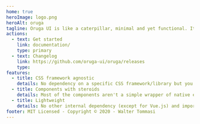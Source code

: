 ```yaml
---
home: true
heroImage: logo.png
heroAlt: oruga
tagline: Oruga UI is like a caterpillar, minimal and yet functional. It's in your hands turning it into a butterfly
actions:
  - text: Get started
    link: documentation/
    type: primary
  - text: Changelog
    link: https://github.com/oruga-ui/oruga/releases
    type: 
features:
  - title: CSS framework agnostic
    details: No dependency on a specific CSS framework/library but you can easily integrate the components with one of them because they are fully customizable in different ways
  - title: Components with steroids
    details: Most of the components aren't a simple wrapper of native elements but they add new and custom features
  - title: Lightweight
    details: No other internal dependency (except for Vue.js) and import only components that you need
footer: MIT Licensed - Copyright © 2020 - Walter Tommasi
---
```

